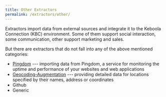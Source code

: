 ```yaml
---
title: Other Extractors
permalink: /extractors/other/
---
```


Extractors import data from external sources and integrate it to the Keboola Connection (KBC) environment.
Some of them support social interaction, some communication, other support marketing and sales.

But there are extractors that do not fall into any of the above mentioned categories:

- [Pingdom](/extractors/other/pingdom/) --- importing data from Pingdom, a service for monitoring the uptime and performance of your websites and web applications
- [Geocoding-Augmentation](/extractors/other/geocoding-augmentation) --- 
providing detailed data for locations specified by their names, address or coordinates
- Github
- Generic
